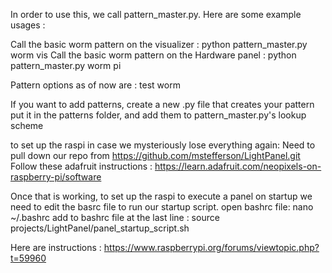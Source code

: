 In order to use this, we call pattern_master.py. Here are some example usages :

Call the basic worm pattern on the visualizer : python pattern_master.py worm vis
Call the basic worm pattern on the Hardware panel : python pattern_master.py worm pi

Pattern options as of now are :
test
worm

If you want to add patterns, create a new .py file that creates your pattern
put it in the patterns folder, and add them to pattern_master.py's lookup scheme



to set up the raspi in case we mysteriously lose everything again:
Need to pull down our repo from https://github.com/mstefferson/LightPanel.git
Follow these adafruit instructions :  https://learn.adafruit.com/neopixels-on-raspberry-pi/software

Once that is working, to set up the raspi to execute a panel on startup we need to edit the basrc file to run our startup script.
open bashrc file:
nano ~/.bashrc
add to bashrc file at the last line :
source projects/LightPanel/panel_startup_script.sh

Here are instructions : https://www.raspberrypi.org/forums/viewtopic.php?t=59960
